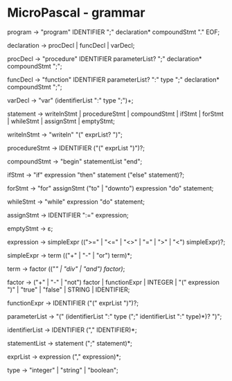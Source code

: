 # MicroPascal - grammar

program -> "program" IDENTIFIER ";" declaration* compoundStmt "." EOF;


declaration -> procDecl | funcDecl | varDecl;

procDecl -> "procedure" IDENTIFIER parameterList? ";" declaration* compoundStmt ";";

funcDecl -> "function" IDENTIFIER parameterList? ":" type ";" declaration* compoundStmt ";";

varDecl -> "var" (identifierList ":" type ";")+;


statement -> writelnStmt | procedureStmt | compoundStmt | ifStmt | forStmt | whileStmt | assignStmt | emptyStmt;

writelnStmt -> "writeln" "(" exprList? ")";

procedureStmt -> IDENTIFIER ("(" exprList ")")?;

compoundStmt -> "begin" statementList "end";

ifStmt -> "if" expression "then" statement ("else" statement)?;

forStmt -> "for" assignStmt ("to" | "downto") expression "do" statement;

whileStmt -> "while" expression "do" statement;

assignStmt -> IDENTIFIER ":=" expression;

emptyStmt -> ε;


expression -> simpleExpr ((">=" | "<=" | "<>" | "=" | ">" | "<") simpleExpr)?;

simpleExpr -> term (("+" | "-" | "or") term)*;

term -> factor (("*" | "div" | "and") factor)*;

factor -> ("+" | "-" | "not") factor | functionExpr | INTEGER | "(" expression ")" | "true" | "false" | STRING | IDENTIFIER;

functionExpr -> IDENTIFIER ("(" exprList ")")?;


parameterList -> "(" (identifierList ":" type (";" identifierList ":" type)*)? ")";

identifierList -> IDENTIFIER ("," IDENTIFIER)*;

statementList -> statement (";" statement)*;

exprList -> expression ("," expression)*;


type -> "integer" | "string" | "boolean";